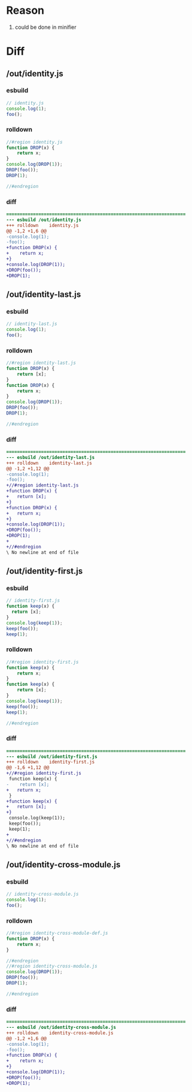 # Reason
1. could be done in minifier
# Diff
## /out/identity.js
### esbuild
```js
// identity.js
console.log(1);
foo();
```
### rolldown
```js
//#region identity.js
function DROP(x) {
	return x;
}
console.log(DROP(1));
DROP(foo());
DROP(1);

//#endregion
```
### diff
```diff
===================================================================
--- esbuild	/out/identity.js
+++ rolldown	identity.js
@@ -1,2 +1,6 @@
-console.log(1);
-foo();
+function DROP(x) {
+    return x;
+}
+console.log(DROP(1));
+DROP(foo());
+DROP(1);

```
## /out/identity-last.js
### esbuild
```js
// identity-last.js
console.log(1);
foo();
```
### rolldown
```js
//#region identity-last.js
function DROP(x) {
	return [x];
}
function DROP(x) {
	return x;
}
console.log(DROP(1));
DROP(foo());
DROP(1);

//#endregion
```
### diff
```diff
===================================================================
--- esbuild	/out/identity-last.js
+++ rolldown	identity-last.js
@@ -1,2 +1,12 @@
-console.log(1);
-foo();
+//#region identity-last.js
+function DROP(x) {
+	return [x];
+}
+function DROP(x) {
+	return x;
+}
+console.log(DROP(1));
+DROP(foo());
+DROP(1);
+
+//#endregion
\ No newline at end of file

```
## /out/identity-first.js
### esbuild
```js
// identity-first.js
function keep(x) {
  return [x];
}
console.log(keep(1));
keep(foo());
keep(1);
```
### rolldown
```js
//#region identity-first.js
function keep(x) {
	return x;
}
function keep(x) {
	return [x];
}
console.log(keep(1));
keep(foo());
keep(1);

//#endregion
```
### diff
```diff
===================================================================
--- esbuild	/out/identity-first.js
+++ rolldown	identity-first.js
@@ -1,6 +1,12 @@
+//#region identity-first.js
 function keep(x) {
-    return [x];
+	return x;
 }
+function keep(x) {
+	return [x];
+}
 console.log(keep(1));
 keep(foo());
 keep(1);
+
+//#endregion
\ No newline at end of file

```
## /out/identity-cross-module.js
### esbuild
```js
// identity-cross-module.js
console.log(1);
foo();
```
### rolldown
```js
//#region identity-cross-module-def.js
function DROP(x) {
	return x;
}

//#endregion
//#region identity-cross-module.js
console.log(DROP(1));
DROP(foo());
DROP(1);

//#endregion
```
### diff
```diff
===================================================================
--- esbuild	/out/identity-cross-module.js
+++ rolldown	identity-cross-module.js
@@ -1,2 +1,6 @@
-console.log(1);
-foo();
+function DROP(x) {
+    return x;
+}
+console.log(DROP(1));
+DROP(foo());
+DROP(1);

```